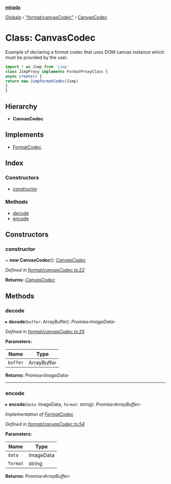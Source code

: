 **[mirada](../README.md)**

[Globals](../README.md) › ["format/canvasCodec"](../modules/_format_canvascodec_.md) › [CanvasCodec](_format_canvascodec_.canvascodec.md)

# Class: CanvasCodec

Example of declaring a format codec that uses DOM canvas instance which must be provided by the user.

```ts
import * as Jimp from 'jimp'
class JimpProxy implements FormatProxyClass {
async create() {
return new JimpFormatCodec(Jimp)
}
}
```

## Hierarchy

* **CanvasCodec**

## Implements

* [FormatCodec](../interfaces/_types_mirada_.formatcodec.md)

## Index

### Constructors

* [constructor](_format_canvascodec_.canvascodec.md#constructor)

### Methods

* [decode](_format_canvascodec_.canvascodec.md#decode)
* [encode](_format_canvascodec_.canvascodec.md#encode)

## Constructors

###  constructor

\+ **new CanvasCodec**(): *[CanvasCodec](_format_canvascodec_.canvascodec.md)*

*Defined in [format/canvasCodec.ts:22](https://github.com/cancerberoSgx/mirada/blob/19d9b36/mirada/src/format/canvasCodec.ts#L22)*

**Returns:** *[CanvasCodec](_format_canvascodec_.canvascodec.md)*

## Methods

###  decode

▸ **decode**(`buffer`: ArrayBuffer): *Promise‹ImageData›*

*Defined in [format/canvasCodec.ts:25](https://github.com/cancerberoSgx/mirada/blob/19d9b36/mirada/src/format/canvasCodec.ts#L25)*

**Parameters:**

Name | Type |
------ | ------ |
`buffer` | ArrayBuffer |

**Returns:** *Promise‹ImageData›*

___

###  encode

▸ **encode**(`data`: ImageData, `format`: string): *Promise‹ArrayBuffer›*

*Implementation of [FormatCodec](../interfaces/_types_mirada_.formatcodec.md)*

*Defined in [format/canvasCodec.ts:54](https://github.com/cancerberoSgx/mirada/blob/19d9b36/mirada/src/format/canvasCodec.ts#L54)*

**Parameters:**

Name | Type |
------ | ------ |
`data` | ImageData |
`format` | string |

**Returns:** *Promise‹ArrayBuffer›*